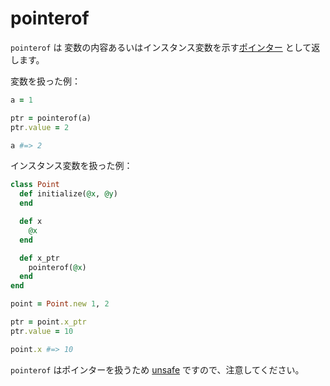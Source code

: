 # pointerof

`pointerof` は 変数の内容あるいはインスタンス変数を示す[ポインター](http://crystal-lang.org/api/Pointer.html) として返します。

変数を扱った例：

```ruby
a = 1

ptr = pointerof(a)
ptr.value = 2

a #=> 2
```

インスタンス変数を扱った例：

```ruby
class Point
  def initialize(@x, @y)
  end

  def x
    @x
  end

  def x_ptr
    pointerof(@x)
  end
end

point = Point.new 1, 2

ptr = point.x_ptr
ptr.value = 10

point.x #=> 10
```

`pointerof` はポインターを扱うため [unsafe](unsafe.html) ですので、注意してください。

